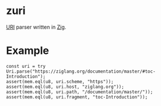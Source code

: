 # zuri
[URI](https://en.wikipedia.org/wiki/Uniform_Resource_Identifier) parser written in [Zig](https://ziglang.org/).

# Example
```
const uri = try Uri.parse("https://ziglang.org/documentation/master/#toc-Introduction");
assert(mem.eql(u8, uri.scheme, "https"));
assert(mem.eql(u8, uri.host, "ziglang.org"));
assert(mem.eql(u8, uri.path, "/documentation/master/"));
assert(mem.eql(u8, uri.fragment, "toc-Introduction"));
```